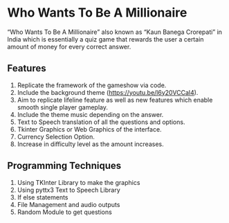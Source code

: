 # Who Wants To Be A Millionaire

“Who Wants To Be A Millionaire” also known as “Kaun Banega Crorepati” in India
which is essentially a quiz game that rewards the user a certain
amount of money for every correct answer. 
<br>

## Features

1. Replicate the framework of the gameshow via code.
2. Include the background theme (https://youtu.be/l6y20VCCal4).
3. Aim to replicate lifeline feature as well as new features which enable smooth single player gameplay.
4. Include the theme music depending on the answer.
5. Text to Speech translation of all the questions and options.
6. Tkinter Graphics or Web Graphics of the interface.
7. Currency Selection Option.
8. Increase in difficulty level as the amount increases.

## Programming Techniques
1. Using TKInter Library to make the graphics
2. Using pyttx3 Text to Speech Library
3. If else statements
4. File Management and audio outputs
5. Random Module to get questions

